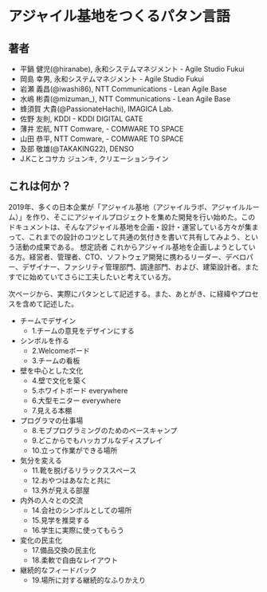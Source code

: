 # アジャイル基地をつくるパタン言語

## 著者
- 平鍋 健児(@hiranabe),  永和システムマネジメント - Agile Studio Fukui
- 岡島 幸男, 永和システムマネジメント - Agile Studio Fukui
- 岩瀬 義昌(@iwashi86), NTT Communications - Lean Agile Base
- 水嶋 彬貴(@mizuman_), NTT Communications - Lean Agile Base
- 蜂須賀 大貴(@PassionateHachi),  IMAGICA Lab.
- 佐野 友則, KDDI - KDDI DIGITAL GATE
- 薄井 宏航, NTT Comware, - COMWARE TO SPACE
- 山田 恭平, NTT Comware, - COMWARE TO SPACE
- 及部 敬雄(@TAKAKING22), DENSO
- J.Kことコサカ ジュンキ, クリエーションライン

## これは何か？
2019年、多くの日本企業が「アジャイル基地（アジャイルラボ、アジャイルルーム）」を作り、そこにアジャイルプロジェクトを集めた開発を行い始めた。このドキュメントは、そんなアジャイル基地を企画・設計・運営している方々が集まって、これまでの設計のコツとして共通の気付きを書いて共有してみよう、という活動の成果である。
想定読者
これからアジャイル基地を企画しようとしている方。経営者、管理者、CTO、ソフトウェア開発に携わるリーダー、デベロパー、デザイナー、ファシリティ管理部門、調達部門、および、建築設計者。またすでに始めていてさらに工夫したいと考えている方。

次ページから、実際にパタンとして記述する。また、あとがき、に経緯やプロセスを含めて記述した。

- チームでデザイン
  - 1.チームの意見をデザインにする
- シンボルを作る
  - 2.Welcomeボード
  - 3.チームの看板
- 壁を中心とした文化
  - 4.壁で文化を築く
  - 5.ホワイトボード everywhere
  - 6.大型モニター everywhere
  - 7.見える本棚
- プログラマの仕事場
  - 8.モブプログラミングのためのベースキャンプ
  - 9.どこからでもハッカブルなディスプレイ
  - 10.立って作業ができる場所
- 気分を変える
  - 11.靴を脱げるリラックススペース
  - 12.おやつはあなたと共に
  - 13.外が見える部屋
- 内外の人々との交流
  - 14.会社のシンボルとしての場所
  - 15.見学を推奨する
  - 16.学生に実際に使ってもらう
- 変化の民主化
  - 17.備品交換の民主化
  - 18.柔軟で自由なレイアウト
- 継続的なフィードバック
  - 19.場所に対する継続的なふりかえり
